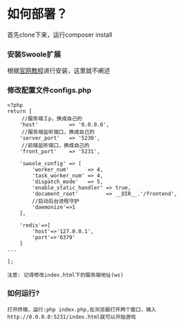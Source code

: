 # 如何部署？
首先clone下来，运行composer install

### 安装Swoole扩展

根据[官网教程](https://wiki.swoole.com/wiki/page/6.html)进行安装，这里就不阐述

### 修改配置文件configs.php
```
<?php
return [
　   //服务端Ｉp，换成自己的
    'host'          => '0.0.0.0',
　   //服务端监听端口，换成自己的
    'server_port'   => '5230',
　   //前端监听端口，换成自己的
    'front_port'    => '5231',

    'swoole_config' => [
        'worker_num'      => 4,
        'task_worker_num' => 4,
        'dispatch_mode'   => 5,
        'enable_static_handler' => true,
        'document_root'         => __DIR__.'/frontend',
        //启动后台进程守护
        'daemonize'=>1
    ],

    'redis'=>[
        'host'=>'127.0.0.1',
        'port'=>'6379'
    ]
...

];

注意: 记得修改index.html下的服务端地址(ws)
```
### 如何运行?
```
打开终端，运行:php index.php,在浏览器打开两个窗口，输入http://0.0.0.0:5231/index.html就可以开始游戏
```
